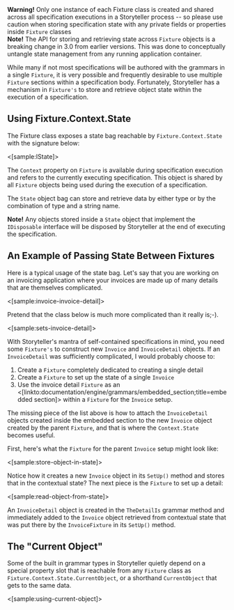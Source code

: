 <!--Title:Managing State during Execution-->

<div class="alert alert-warning" role="alert"><strong>Warning!</strong> Only one instance of each Fixture class is created and shared across all specification executions in a Storyteller process -- so please use caution when storing specification state with any private fields or properties inside <code>Fixture</code> classes</div>

<div class="alert alert-info" role="alert"><strong>Note!</strong> The API for storing and retrieving state across <code>Fixture</code> objects is a breaking change in 3.0 from earlier versions. This was done to conceptually untangle state management from any running application container. </div>

While many if not most specifications will be authored with the grammars in a single `Fixture`, it is very possible and frequently desirable to use multiple `Fixture` sections within a specification body. Fortunately, Storyteller has a mechanism in `Fixture's` to store and retrieve object state within the execution of a specification.


## Using Fixture.Context.State

The Fixture class exposes a state bag reachable by `Fixture.Context.State` with the signature below:

<[sample:IState]>

The `Context` property on `Fixture` is available during specification execution and refers to the currently executing specification. This object is shared by all `Fixture` objects being used during the execution of a specification.

The `State` object bag can store and retrieve data by either type or by the combination of type and a string name.

<div class="alert alert-info" role="alert"><strong>Note!</strong> Any objects stored inside a <code>State</code> object that implement the <code>IDisposable</code> interface will be disposed by Storyteller at the end of executing the specification. </div>

## An Example of Passing State Between Fixtures

Here is a typical usage of the state bag. Let's say that you are working on an invoicing application where your invoices are made up of many details that are themselves complicated. 

<[sample:invoice-invoice-detail]>

Pretend that the class below is much more complicated than it really is;-).

<[sample:sets-invoice-detail]>

With Storyteller's mantra of self-contained specifications in mind, you need some `Fixture's` to construct new `Invoice` and `InvoiceDetail` objects. If an `InvoiceDetail` was sufficiently complicated, I would probably choose to:
1. Create a `Fixture` completely dedicated to creating a single detail 
1. Create a `Fixture` to set up the state of a single `Invoice`
1. Use the invoice detail `Fixture` as an <[linkto:documentation/engine/grammars/embedded_section;title=embedded section]> within a `Fixture` for the `Invoice` setup.

The missing piece of the list above is how to attach the `InvoiceDetail` objects created inside the embedded section to the new `Invoice` object created by the parent `Fixture`, and that is where the `Context.State` becomes useful.

First, here's what the `Fixture` for the parent `Invoice` setup might look like:

<[sample:store-object-in-state]>

Notice how it creates a new `Invoice` object in its `SetUp()` method and stores that in the contextual state? The next piece is the `Fixture` to set up a detail:

<[sample:read-object-from-state]>

An `InvoiceDetail` object is created in the `TheDetailIs` grammar method and immediately added to the `Invoice` object retrieved from contextual state that was put there by the `InvoiceFixture` in its `SetUp()` method.

## The "Current Object"

Some of the built in grammar types in Storyteller quietly depend on a special property slot that is reachable from any `Fixture` class as `Fixture.Context.State.CurrentObject`, or a shorthand `CurrentObject` that gets to the same data.

<[sample:using-current-object]>

